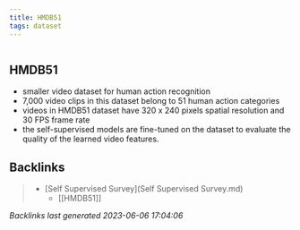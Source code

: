 ```yaml
---
title: HMDB51
tags: dataset
---
```

```toc
```
## HMDB51
- smaller video dataset for human action recognition 
- 7,000 video clips in this dataset belong to 51 human action categories 
- videos in HMDB51 dataset have 320 x 240 pixels spatial resolution and 30 FPS frame rate 
- the self-supervised models are fine-tuned on the dataset to evaluate the quality of the learned video features.

## Backlinks

> - [Self Supervised Survey](Self Supervised Survey.md)
>   - [[HMDB51]]

_Backlinks last generated 2023-06-06 17:04:06_
